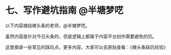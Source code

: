 # 七、写作避坑指南 @半塘梦呓

以下内容摘自微头条的老师，@半塘梦呓。

虽然内容是针对今日头条的，但是逻辑上都属于内容平台创作需要避免的坑。

这里摘录一些常见的踩坑点，更多内容，大家可以去原贴查看：《微头条踩坑经验》